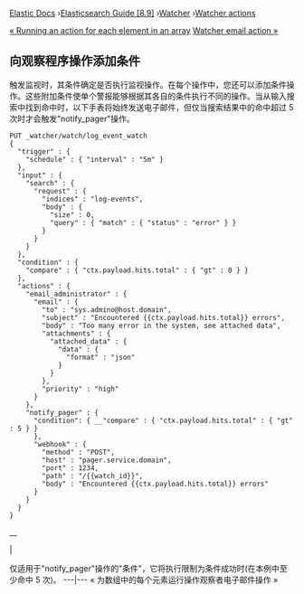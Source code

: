 

[Elastic Docs](/guide/) ›[Elasticsearch Guide [8.9]](index.md)
›[Watcher](xpack-alerting.md) ›[Watcher actions](actions.md)

[« Running an action for each element in an array](action-foreach.md)
[Watcher email action »](actions-email.md)

## 向观察程序操作添加条件

触发监视时，其条件确定是否执行监视操作。在每个操作中，您还可以添加条件操作。这些附加条件使单个警报能够根据其各自的条件执行不同的操作。当从输入搜索中找到命中时，以下手表将始终发送电子邮件，但仅当搜索结果中的命中超过 5 次时才会触发"notify_pager"操作。

    
    
    PUT _watcher/watch/log_event_watch
    {
      "trigger" : {
        "schedule" : { "interval" : "5m" }
      },
      "input" : {
        "search" : {
          "request" : {
            "indices" : "log-events",
            "body" : {
              "size" : 0,
              "query" : { "match" : { "status" : "error" } }
            }
          }
        }
      },
      "condition" : {
        "compare" : { "ctx.payload.hits.total" : { "gt" : 0 } }
      },
      "actions" : {
        "email_administrator" : {
          "email" : {
            "to" : "sys.admino@host.domain",
            "subject" : "Encountered {{ctx.payload.hits.total}} errors",
            "body" : "Too many error in the system, see attached data",
            "attachments" : {
              "attached_data" : {
                "data" : {
                  "format" : "json"
                }
              }
            },
            "priority" : "high"
          }
        },
        "notify_pager" : {
          "condition": { __"compare" : { "ctx.payload.hits.total" : { "gt" : 5 } }
          },
          "webhook" : {
            "method" : "POST",
            "host" : "pager.service.domain",
            "port" : 1234,
            "path" : "/{{watch_id}}",
            "body" : "Encountered {{ctx.payload.hits.total}} errors"
          }
        }
      }
    }

__

|

仅适用于"notify_pager"操作的"条件"，它将执行限制为条件成功时(在本例中至少命中 5 次)。   ---|--- « 为数组中的每个元素运行操作观察者电子邮件操作 »